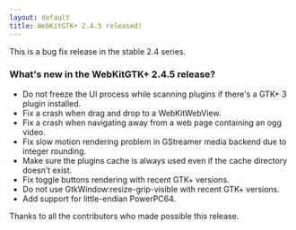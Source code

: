 ```yaml
---
layout: default
title: WebKitGTK+ 2.4.5 released!
---
```


This is a bug fix release in the stable 2.4 series.

### What's new in the WebKitGTK+ 2.4.5 release?

 - Do not freeze the UI process while scanning plugins if there's a
   GTK+ 3 plugin installed.
 - Fix a crash when drag and drop to a WebKitWebView.
 - Fix a crash when navigating away from a web page containing an ogg
   video.
 - Fix slow motion rendering problem in GStreamer media backend due
   to integer rounding.
 - Make sure the plugins cache is always used even if the cache
   directory doesn’t exist.
 - Fix toggle buttons rendering with recent GTK+ versions.
 - Do not use GtkWindow:resize-grip-visible with recent GTK+
   versions.
 - Add support for little-endian PowerPC64.

Thanks to all the contributors who made possible this release.

